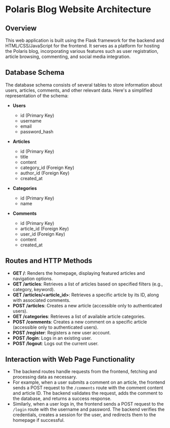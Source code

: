 # Polaris Blog Website Architecture

## Overview
This web application is built using the Flask framework for the backend and HTML/CSS/JavaScript for the frontend. It serves as a platform for hosting the Polaris blog, incorporating various features such as user registration, article browsing, commenting, and social media integration.

## Database Schema
The database schema consists of several tables to store information about users, articles, comments, and other relevant data. Here's a simplified representation of the schema:

- **Users**
  - id (Primary Key)
  - username
  - email
  - password_hash

- **Articles**
  - id (Primary Key)
  - title
  - content
  - category_id (Foreign Key)
  - author_id (Foreign Key)
  - created_at

- **Categories**
  - id (Primary Key)
  - name

- **Comments**
  - id (Primary Key)
  - article_id (Foreign Key)
  - user_id (Foreign Key)
  - content
  - created_at

## Routes and HTTP Methods

- **GET /**: Renders the homepage, displaying featured articles and navigation options.
- **GET /articles**: Retrieves a list of articles based on specified filters (e.g., category, keyword).
- **GET /articles/<article_id>**: Retrieves a specific article by its ID, along with associated comments.
- **POST /articles**: Creates a new article (accessible only to authenticated users).
- **GET /categories**: Retrieves a list of available article categories.
- **POST /comments**: Creates a new comment on a specific article (accessible only to authenticated users).
- **POST /register**: Registers a new user account.
- **POST /login**: Logs in an existing user.
- **POST /logout**: Logs out the current user.

## Interaction with Web Page Functionality

- The backend routes handle requests from the frontend, fetching and processing data as necessary.
- For example, when a user submits a comment on an article, the frontend sends a POST request to the `/comments` route with the comment content and article ID. The backend validates the request, adds the comment to the database, and returns a success response.
- Similarly, when a user logs in, the frontend sends a POST request to the `/login` route with the username and password. The backend verifies the credentials, creates a session for the user, and redirects them to the homepage if successful.
